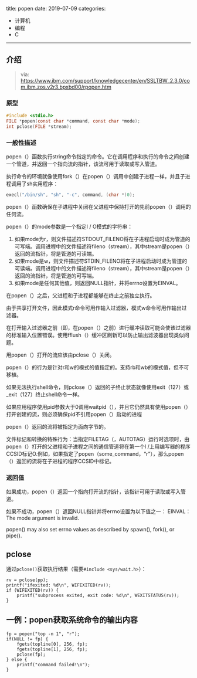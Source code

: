 title: popen
date: 2019-07-09
categories:
- 计算机
- 编程
- C




---



## 介绍

> via: https://www.ibm.com/support/knowledgecenter/en/SSLTBW_2.3.0/com.ibm.zos.v2r3.bpxbd00/rpopen.htm

### 原型

```c
#include <stdio.h>
FILE *popen(const char *command, const char *mode);
int pclose(FILE *stream);
```

### 一般性描述

popen（）函数执行string命令指定的命令。它在调用程序和执行的命令之间创建一个管道，并返回一个指向流的指针，该流可用于读取或写入管道。

执行命令的环境就像使用fork（）在popen（）调用中创建子进程一样，并且子进程调用了sh实用程序：

```c
execl("/bin/sh", "sh", "-c", command, (char *)0);
```

popen（）函数确保在子进程中关闭在父进程中保持打开的先前popen（）调用的任何流。

popen（）的mode参数是一个指定I / O模式的字符串： 

1. 如果mode为r，则文件描述符STDOUT_FILENO将在子进程启动时成为管道的可写端。调用进程中的文件描述符fileno（stream），其中stream是popen（）返回的流指针，将是管道的可读端。 
2. 如果mode是w，则文件描述符STDIN_FILENO将在子进程启动时成为管道的可读端。调用进程中的文件描述符fileno（stream），其中stream是popen（）返回的流指针，将是管道的可写端。 
3. 如果mode是任何其他值，则返回NULL指针，并将errno设置为EINVAL。

在popen（）之后，父进程和子进程都能够在终止之前独立执行。

由于共享打开文件，因此模式r命令可用作输入过滤器，模式w命令可用作输出过滤器。

在打开输入过滤器之前（即，在popen（）之前）进行缓冲读取可能会使该过滤器的标准输入位置错误。使用fflush（）缓冲区刷新可以防止输出滤波器出现类似问题。

用popen（）打开的流应该由pclose（）关闭。

popen（）的行为是针对r和w的模式的值指定的。支持rb和wb的模式值，但不可移植。

如果无法执行shell命令，则pclose（）返回的子终止状态就像使用exit（127）或_exit（127）终止shell命令一样。

如果应用程序使用pid参数大于0调用waitpid（），并且它仍然具有使用popen（）打开创建的流，则必须确保pid不引用popen（）启动的进程

popen（）返回的流将被指定为面向字节的。

文件标记和转换的特殊行为：当指定FILETAG（，AUTOTAG）运行时选项时，由popen（）打开的父进程和子进程之间的通信管道将在第一个I /上用编写器的程序CCSID标记O.例如，如果指定了popen（some_command，“r”），那么popen（）返回的流将在子进程的程序CCSID中标记。


### 返回值

如果成功，popen（）返回一个指向打开流的指针，该指针可用于读取或写入管道。

如果不成功，popen（）返回NULL指针并将errno设置为以下值之一：
EINVAL：The mode argument is invalid.

popen() may also set errno values as described by spawn(), fork(), or pipe().



## pclose

通过`pclose()`获取执行结果（需要`#include <sys/wait.h>`）：

````
rv = pclose(pp);
printf("ifexited: %d\n", WIFEXITED(rv));
if (WIFEXITED(rv)) {  
	printf("subprocess exited, exit code: %d\n", WEXITSTATUS(rv));
}
````



## 一例：popen获取系统命令的输出内容



```
fp = popen("top -n 1", "r");
if(NULL != fp) {
    fgets(topline[0], 256, fp);
    fgets(topline[1], 256, fp);
	pclose(fp);
} else {
    printf("command failed!\n");
}

```




